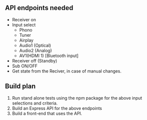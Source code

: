 ## API endpoints needed

- Receiver on
- Input select
  - Phono
  - Tuner
  - Airplay
  - Audio1 (Optical)
  - Audio2 (Analog)
  - AV1(HDMI 1) [Bluetooth input]
- Receiver off (Standby)
- Sub ON/OFF
- Get state from the Reciver, in case of manual changes.

## Build plan
1. Run stand alone tests using the npm package for the above input selections and criteria.
2. Build an Express API for the above endpoints
3. Build a front-end that uses the API.
